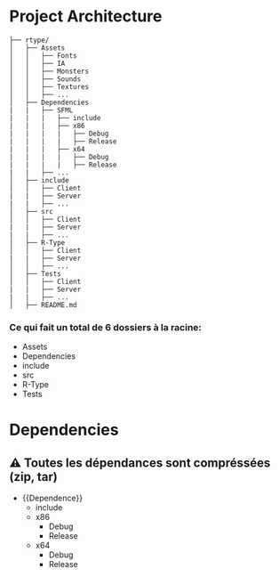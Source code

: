 # Project Architecture

```
├── rtype/
│   ├── Assets
│   │   ├── Fonts
│   │   ├── IA
│   │   ├── Monsters
│   │   ├── Sounds
│   │   ├── Textures
│   │   ├── ...
│   ├── Dependencies
|   |   ├── SFML
|   |   |   ├── include
|   |   |   ├── x86
|   |   |   |   ├── Debug
|   |   |   |   ├── Release
|   |   |   ├── x64
|   |   |   |   ├── Debug
|   |   |   |   ├── Release
|   |   ├── ...
│   ├── include
│   │   ├── Client
|   |   ├── Server
|   |   ├── ...
│   ├── src
│   │   ├── Client
|   |   ├── Server
|   |   ├── ...
│   ├── R-Type
│   │   ├── Client
|   |   ├── Server
│   │   ├── ...
│   ├── Tests
│   │   ├── Client
|   |   ├── Server
|   |   ├── ...
│   ├── README.md
```
### Ce qui fait un total de 6 dossiers à la racine:
* Assets
* Dependencies
* include
* src
* R-Type
* Tests

# Dependencies
## :warning: Toutes les dépendances sont compréssées (zip, tar)
* {{Dependence}}
  * include
  * x86
    * Debug
    * Release
  * x64
    * Debug
    * Release
